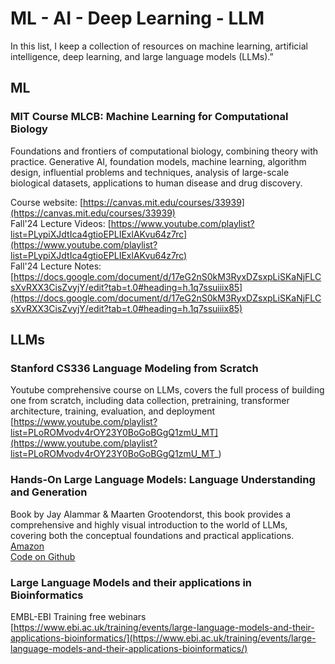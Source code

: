 # ML - AI - Deep Learning - LLM

In this list, I keep a collection of resources on machine learning, artificial intelligence, deep learning, and large language models (LLMs).”

## ML

### MIT Course MLCB: Machine Learning for Computational Biology

Foundations and frontiers of computational biology, combining theory with practice. Generative AI, foundation models, machine learning, algorithm design, influential problems and techniques, analysis of large-scale biological datasets, applications to human disease and drug discovery. 

Course website: [https://canvas.mit.edu/courses/33939](https://canvas.mit.edu/courses/33939)<br>
Fall'24 Lecture Videos: [https://www.youtube.com/playlist?list=PLypiXJdtIca4gtioEPLIExlAKvu64z7rc](https://www.youtube.com/playlist?list=PLypiXJdtIca4gtioEPLIExlAKvu64z7rc)<br>
Fall'24 Lecture Notes: [https://docs.google.com/document/d/17eG2nS0kM3RyxDZsxpLiSKaNjFLCsXvRXX3CisZvyjY/edit?tab=t.0#heading=h.1q7ssuiiix85](https://docs.google.com/document/d/17eG2nS0kM3RyxDZsxpLiSKaNjFLCsXvRXX3CisZvyjY/edit?tab=t.0#heading=h.1q7ssuiiix85)

## LLMs

### Stanford CS336 Language Modeling from Scratch

Youtube comprehensive course on LLMs, covers the full process of building one from scratch, including data collection, pretraining, transformer architecture, training, evaluation, and deployment
<br>
[https://www.youtube.com/playlist?list=PLoROMvodv4rOY23Y0BoGoBGgQ1zmU_MT](https://www.youtube.com/playlist?list=PLoROMvodv4rOY23Y0BoGoBGgQ1zmU_MT_)

### Hands-On Large Language Models: Language Understanding and Generation

Book by Jay Alammar & Maarten Grootendorst, this book provides a comprehensive and highly visual introduction to the
world of LLMs, covering both the conceptual foundations and practical
applications.
<br>
[Amazon](https://www.amazon.com/Hands-Large-Language-Models-Understanding/dp/1098150961)
<br>
[Code on Github](https://github.com/HandsOnLLM/Hands-On-Large-Language-Models)

### Large Language Models and their applications in Bioinformatics

EMBL-EBI Training free webinars 
<br>
[https://www.ebi.ac.uk/training/events/large-language-models-and-their-applications-bioinformatics/](https://www.ebi.ac.uk/training/events/large-language-models-and-their-applications-bioinformatics/)

